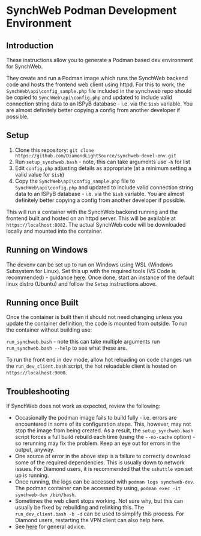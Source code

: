 # SynchWeb Podman Development Environment

## Introduction
These instructions allow you to generate a Podman based dev environment for SynchWeb.

They create and run a Podman image which runs the SynchWeb backend code
and hosts the frontend web client using httpd. For this to work, the
`SynchWeb\api\config_sample.php` file included in the synchweb repo should be
 copied to `SynchWeb\api\config.php` and updated to include
valid connection string data to an ISPyB database - i.e. via the `$isb` variable. You
are almost definitely better copying a config from another developer if possible.

## Setup
1. Clone this repository: `git clone https://github.com/DiamondLightSource/synchweb-devel-env.git`
1. Run `setup_synchweb.bash` - note, this can take arguments use `-h` for list
1. Edit `config.php` adjusting details as appropriate (at a minimum setting a valid value for `$isb`)
1. Copy the `SynchWeb\api\config_sample.php` file to `SynchWeb\api\config.php` and updated to include valid
 connection string data to an ISPyB database - i.e. via the `$isb` variable. You are almost
  definitely better copying a config from another developer if possible.

This will run a container with the SynchWeb backend running and the frontend built
and hosted on an httpd server.  This will be available at `https://localhost:8082`.
The actual SynchWeb code will be downloaded locally and mounted into the container.

## Running on Windows

The devenv can be set up to run on Windows using WSL (Windows Subsystem for Linux).  Set this up
with the required tools (VS Code is recommended) - guidance 
[here](https://docs.microsoft.com/en-us/windows/wsl/setup/environment).  Once done, start an instance
of the default linux distro (Ubuntu) and follow the `Setup` instructions above.

## Running once Built

Once the container is built then it should not need changing unless you update the container definition, the code is mounted from outside. 
To run the container without building use:

```run_synchweb.bash``` - note this can take multiple arguments run ```run_synchweb.bash --help``` to see what these are.

To run the front end in dev mode, allow hot reloading on code changes run the `run_dev_client.bash` script, the hot reloadable client is hosted on `https://localhost:9000`.

## Troubleshooting

If SynchWeb does not work as expected, review the following:

* Occasionally the podman image fails to build fully - i.e. errors are 
encountered in some of its configuration steps.  This, however, may not 
stop the image from being created.  As a result, the `setup_synchweb.bash` script
forces a full build rebuild each time (using the `--no-cache` option) - so
rerunning may fix the problem.  Keep an eye out for errors in the output, 
anyway.
* One source of error in the above step is a failure to correctly download
some of the required dependencies.  This is usually down to network issues.
For Diamond users, it is recommended that the `sshuttle` vpn set up 
is running.
* Once running, the logs can be accessed with `podman logs synchweb-dev`. The podman container can be accessed by using, 
`podman exec -it synchweb-dev /bin/bash`.
* Sometimes the web client stops working.  Not sure why, but this can usually
be fixed by rebuilding and relinking this.  The `run_dev_client.bash -b -d` can be
used to simplify this process.  For Diamond users, restarting the VPN client
can also help here.
*  See [here](../README.md) for general advice.
